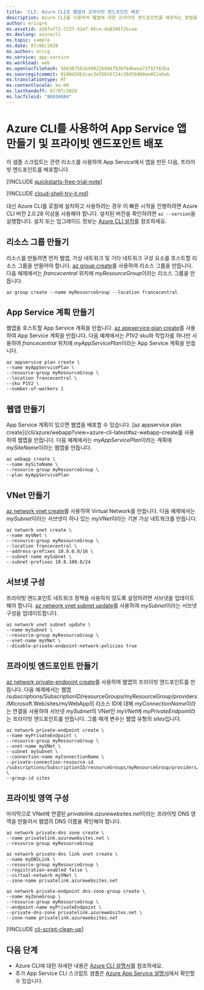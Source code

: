 ```yaml
---
title: 'CLI: Azure CLI로 웹앱의 프라이빗 엔드포인트 배포'
description: Azure CLI를 사용하여 웹앱에 대한 프라이빗 엔드포인트를 배포하는 방법을 알아봅니다.
author: ericgre
ms.assetid: a56faf72-7237-41e7-85ce-da8346f2bcaa
ms.devlang: azurecli
ms.topic: sample
ms.date: 07/06/2020
ms.author: ericg
ms.service: app-service
ms.workload: web
ms.openlocfilehash: 566307581b49922b9d47936f64beea73715f63ba
ms.sourcegitcommit: 0100d26b1cac3e55016724c30d59408ee052a9ab
ms.translationtype: HT
ms.contentlocale: ko-KR
ms.lasthandoff: 07/07/2020
ms.locfileid: "86034684"
---
```

# <a name="create-an-app-service-app-and-deploy-private-endpoint-using-azure-cli"></a>Azure CLI를 사용하여 App Service 앱 만들기 및 프라이빗 엔드포인트 배포

이 샘플 스크립트는 관련 리소스를 사용하여 App Service에서 앱을 만든 다음, 프라이빗 엔드포인트를 배포합니다.

[!INCLUDE [quickstarts-free-trial-note](../../../includes/quickstarts-free-trial-note.md)]

[!INCLUDE [cloud-shell-try-it.md](../../../includes/cloud-shell-try-it.md)]

대신 Azure CLI를 로컬에 설치하고 사용하려는 경우 이 빠른 시작을 진행하려면 Azure CLI 버전 2.0.28 이상을 사용해야 합니다. 설치된 버전을 확인하려면 `az --version`을 실행합니다. 설치 또는 업그레이드 정보는 [Azure CLI 설치](/cli/azure/install-azure-cli)를 참조하세요.

## <a name="create-a-resource-group"></a>리소스 그룹 만들기

리소스를 만들려면 먼저 웹앱, 가상 네트워크 및 기타 네트워크 구성 요소를 호스트할 리소스 그룹을 만들어야 합니다. [az group create](/cli/azure/group)를 사용하여 리소스 그룹을 만듭니다. 다음 예제에서는 *francecentral* 위치에 *myResourceGroup*이라는 리소스 그룹을 만듭니다.

```azurecli-interactive
az group create --name myResourceGroup --location francecentral 
```

## <a name="create-an-app-service-plan"></a>App Service 계획 만들기

웹앱을 호스트할 App Service 계획을 만듭니다.
[az appservice plan create](/cli/azure/appservice/plan?view=azure-cli-latest#az-appservice-plan-create)를 사용하여 App Service 계획을 만듭니다.
다음 예제에서는 *P1V2* sku와 작업자를 하나만 사용하여 *francecentral* 위치에 *myAppServicePlan*이라는 App Service 계획을 만듭니다. 

```azurecli-interactive
az appservice plan create \
--name myAppServicePlan \
--resource-group myResourceGroup \
--location francecentral \
--sku P1V2 \
--number-of-workers 1
```

## <a name="create-a-web-app"></a>웹앱 만들기

App Service 계획이 있으면 웹앱을 배포할 수 있습니다.
[az appservice plan create](/cli/azure/webapp?view=azure-cli-latest#az-webapp-create를 사용하여 웹앱을 만듭니다.
다음 예제에서는 *myAppServicePlan*이라는 계획에 *mySiteName*이라는 웹앱을 만듭니다.

```azurecli-interactive
az webapp create \
--name mySiteName \
--resource-group myResourceGroup \
--plan myAppServicePlan
```

## <a name="create-a-vnet"></a>VNet 만들기

[az network vnet create](/cli/azure/network/vnet)를 사용하여 Virtual Network를 만듭니다. 다음 예제에서는 *mySubnet*이라는 서브넷이 하나 있는 *myVNet*이라는 기본 가상 네트워크를 만듭니다.

```azurecli-interactive
az network vnet create \
--name myVNet \
--resource-group myResourceGroup \
--location francecentral \
--address-prefixes 10.8.0.0/16 \
--subnet-name mySubnet \
--subnet-prefixes 10.8.100.0/24
```

## <a name="configure-the-subnet"></a>서브넷 구성 

프라이빗 엔드포인트 네트워크 정책을 사용하지 않도록 설정하려면 서브넷을 업데이트해야 합니다. [az network vnet subnet update](https://docs.microsoft.com/cli/azure/network/vnet/subnet?view=azure-cli-latest#az-network-vnet-subnet-update)를 사용하여 *mySubnet*이라는 서브넷 구성을 업데이트합니다.

```azurecli-interactive
az network vnet subnet update \
--name mySubnet \
--resource-group myResourceGroup \
--vnet-name myVNet \
--disable-private-endpoint-network-policies true
```

## <a name="create-the-private-endpoint"></a>프라이빗 엔드포인트 만들기

[az network private-endpoint create](/cli/azure/network/private-endpoint)를 사용하여 웹앱의 프라이빗 엔드포인트를 만듭니다. 다음 예제에서는 웹앱 /subscriptions/SubscriptionID/resourceGroups/myResourceGroup/providers/Microsoft.Web/sites/myWebApp의 리소스 ID에 대해 *myConnectionName*이라는 연결을 사용하여 서브넷 *mySubnet*의 VNet인 *myVNet*에 *myPrivateEndpoint*라는 프라이빗 엔드포인트를 만듭니다. 그룹 매개 변수는 웹앱 유형의 *sites*입니다. 

```azurecli-interactive
az network private-endpoint create \
--name myPrivateEndpoint \
--resource-group myResourceGroup \
--vnet-name myVNet \
--subnet mySubnet \
--connection-name myConnectionName \
--private-connection-resource-id /subscriptions/SubscriptionID/resourceGroups/myResourceGroup/providers/Microsoft.Web/sites/myWebApp \
--group-id sites
```

## <a name="configure-the-private-zone"></a>프라이빗 영역 구성

마지막으로 VNet에 연결된 *privatelink.azurewebsites.net*이라는 프라이빗 DNS 영역을 만들어서 웹앱의 DNS 이름을 확인해야 합니다.


```azurecli-interactive
az network private-dns zone create \
--name privatelink.azurewebsites.net \
--resource-group myResourceGroup

az network private-dns link vnet create \
--name myDNSLink \
--resource-group myResourceGroup \
--registration-enabled false \
--virtual-network myVNet \
--zone-name privatelink.azurewebsites.net

az network private-endpoint dns-zone-group create \
--name myZoneGroup \
--resource-group myResourceGroup \
--endpoint-name myPrivateEndpoint \
--private-dns-zone privatelink.azurewebsites.net \
--zone-name privatelink.azurewebsites.net
```






[!INCLUDE [cli-script-clean-up](../../../includes/cli-script-clean-up.md)]


## <a name="next-steps"></a>다음 단계

- Azure CLI에 대한 자세한 내용은 [Azure CLI 설명서](https://docs.microsoft.com/cli/azure)를 참조하세요.
- 추가 App Service CLI 스크립트 샘플은 [Azure App Service 설명서](../samples-cli.md)에서 확인할 수 있습니다.
